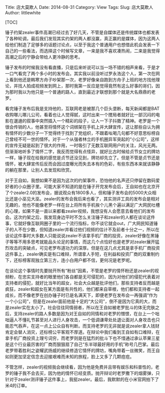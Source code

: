 Title: 店大莫欺人
Date: 2014-08-31
Category: View
Tags: 
Slug: 店大莫欺人
Author: littlewhite

[TOC]

锤子约架zealer事件高潮已经过去了好几天，不管是自媒体还是传统媒体也都发表了各种轮调，最后我们发现其实约架的两人都没赢，真正赢的是媒体，因为这两人给他们制造了足够多的话题讨论点，以至于我这个普通用户也想借此机会发表一下自己的一些看法，而选择这个时候写文章，一来是我不喜欢凑热闹，二来是我觉得高潮之后的宁静会带给人更冷静的思考。

锤子发布的时候我没有看直播，只是后来听说可以当一场不错的相声来看，于是才一口气看完了两个多小时的发布会。其实我以前没听过罗永浩这个人，第一次在网上看到他还是韩寒方舟子吵架那一次，老罗好像亲自跑到方舟子上班的地方找他理论，并找人拍成视频发到网上，那时我第一反应是觉得竟然有这么好事的哥们，因为那时我以为他只是一个普通的路人，直到最近才联想到那个就是大名鼎鼎的老罗。

看完锤子发布后我是支持他的，互联网老是被那几个巨头垄断，每天新闻都是BAT收购哪儿哪儿公司，看着也让人觉得腻，这时出来一个搅局者就好比一部沉闷的电影在邋遢的叙事中突然插入一个精彩的段子，让人一下子抖擞了精神。老罗是一个很会传销的人，他甚至将情怀这个词绑架在手机上并大肆宣传，这让那些自认为拥有情怀的少数分子一下觉得终于找到了党组织，不跟着吆喝几句都不好意思标榜自己曾经不可一世的情怀。对于一个从强者林立的手机圈异军突起的“小公司”，这样的宣传无疑是起到了很大的作用，一时吸引了无数互联网用户的关注，风光无两。但渐渐地听多了情怀二字，我反而觉得有点怪异，就好比古时候给贞节女立的牌坊一样，锤子现在给我的感觉是贞节还没见到，牌坊却先立了。但是不管是贞节还是情怀，被大肆宣传后反而会因过度曝光而失去本有的色彩，有些东西本来就该静静的躺在那里，让别人去发现和欣赏。

对于王自如，我想如果不是因为这次的约架事件，恐怕他的名声还只停留在数码爱好者的小众圈子里。可能大家不知道的是在锤子开完发布会后，王自如也在北京开了个zealer2.0的发布会，据说观众有1800多人，但和锤子发布会的5000大众相比还是小巫见大巫。zealer的发布会我后来也看了，其实测评工具的发布会是相对无趣的，他也不能像老罗一样在台上将所有手机挨个儿黑个遍以满足广大网民吐槽的心理，如果不是一直以来都看zealer视频，我想没有人会愿意去看他们的发布会。这次约架之后，我发现身边平时不怎么关注锤子和zealer的人都在谈论这件事，它就好像互联网圈子里的一个流行指标，你不谈它就会out，广大网民知道锤子的人不在少数，但知道zealer并看过他们视频的估计不及前者十分之一，所以在谈论这件事时大多数人只能说说zealer不该拿手机厂商的投资，zealer好像在黑锤子等等不用多思考就能品头论足的事情，而这几个点恰好也是老罗对zealer展开猛烈攻击的突破点，可见老罗布道功力的深厚。但是在这几点尤其是拿手机厂商投资这件事上，zealer确实是有口难辩，所谓拿人手短，在利益和投资厂商的双重制约下，还标榜客观独立第三方，连小白用户都不信，更何况是老罗呢。

在谈论这个事情时先要抛开所有“粉丝”因素，不管是老罗的情怀粉还是zealer的视频粉，在忠实支持者的眼里他们各自都是无可侵犯的，因为对他们的侵犯代表着对支持者的侵犯，就好比当年的超女，社会大众越是批评他们，那些支持者反而越是疯狂，zealer和超女在某方面是有共性的，他们都来自草根，他们都和支持者一起成长，而不像老罗在创办锤子时已是名满天下，即便老罗在发布会一再强调“作为一个小公司”，但是在zealer面前他是十足的“大公司”，倒不是因为它真的大，而是zealer实在太小了。社会往往同情弱者，所以在王自如被老罗批斗的体无完肤之后，支持zealer的路人多数是因为对王自如的同情和对老罗的憎恨，在台上一个咄咄逼人不懂礼节甚至对人进行人身攻击，一个低调谦卑处处退让面对人身攻击也只能忍气吞声，在这一点上公众自有判断。而支持老罗的无非就是说zealer拿人钱财肯定会替人消灾，还标榜公平客观不厚道。在辩论中我们看到王自如有口难辩，在拿手机厂商投资上理亏词穷，而老罗则是在猛烈的批斗下也不惜通过承认苹果三星是这个行业最厉害的厂商而狠狠扇了自己“东半球最好用的手机”称号几巴掌。最后老罗带着胜利之姿耀武扬威的继续修造它情怀的牌坊，嘴角带着一丝微笑，而王自如则更加坚定信念去迎接艰难而未知的旅程，脸上又多了几颗痘痘。

不管怎样，zealer的视频我会继续看，因为他是免费并且带有娱乐和科普性的，老罗的锤子我不会去买，因为他的情怀已经变质。抛开辩论时老罗撒下的烟雾弹，只针对于zealer测评锤子这件事上，我挺zealer。最后，我默默的在小米官网拍下了米4的订单。
